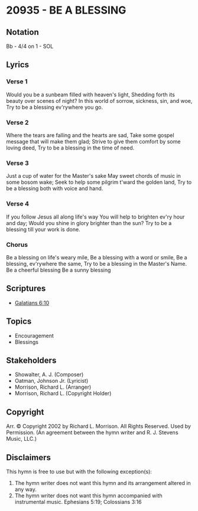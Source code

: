 # 20935 - BE A BLESSING

## Notation

Bb - 4/4 on 1 - SOL

## Lyrics

### Verse 1

Would you be a sunbeam filled with heaven's light, Shedding forth its beauty over scenes of night? In this world of sorrow, sickness, sin, and woe, Try to be a blessing ev'rywhere you go. 

### Verse 2

Where the tears are falling and the hearts are sad, Take some gospel message that will make them glad; Strive to give them comfort by some loving deed, Try to be a blessing in the time of need.

### Verse 3

Just a cup of water for the Master's sake May sweet chords of music in some bosom wake; Seek to help some pilgrim t'ward the golden land, Try to be a blessing both with voice and hand.

### Verse 4

If you follow Jesus all along life's way You will help to brighten ev'ry hour and day; Would you shine in glory brighter than the sun? Try to  be a blessing till your work is done.

### Chorus

Be a blessing on life's weary mile, Be a blessing with a word or smile, Be a blessing, ev'rywhere the same, Try to be a blessing in the Master's Name. Be a cheerful blessing Be a sunny blessing


## Scriptures

- [Galatians 6:10](https://www.biblegateway.com/passage/?search=Galatians%206%3A10)

## Topics

- Encouragement
- Blessings

## Stakeholders

- Showalter, A. J. (Composer)
- Oatman, Johnson  Jr. (Lyricist)
- Morrison, Richard L. (Arranger)
- Morrison, Richard L. (Copyright Holder)

## Copyright

Arr. © Copyright 2002 by Richard L. Morrison. All Rights Reserved. Used by Permission.
(An agreement between the hymn writer and R. J. Stevens Music, LLC.)

## Disclaimers

This hymn is free to use but with the following exception(s):
1. The hymn writer does not want this hymn and its arrangement altered in any way.
2. The hymn writer does not want this hymn accompanied with instrumental music.
Ephesians 5:19; Colossians 3:16

